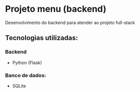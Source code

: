 # Projeto menu (backend)

Desenvolvimento do backend para atender ao projeto full-stack

## Tecnologias utilizadas:

### Backend
 - Python (Flask)

### Banco de dados:
 - SQLite
